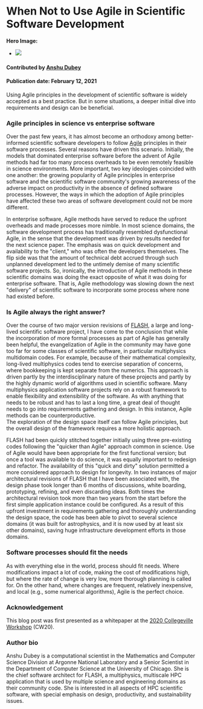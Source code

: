 # When Not to Use Agile in Scientific Software Development

**Hero Image:**

 - <img src='https://github.com/betterscientificsoftware/images/raw/master/Blog_0221_Agile.png'>

#### Contributed by [Anshu Dubey](https://github.com/adubey64 "Anshu Dubey GitHub Profile")

#### Publication date: February 12, 2021
 
<!-- deck text start --> 
Using Agile principles in the development of scientific software is widely accepted as a best practice.  But in some situations, a deeper initial dive into requirements and design can be beneficial.
<!-- deck text end -->

###  Agile principles in science vs enterprise software
Over the past few years, it has almost become an orthodoxy among 
better-informed scientific software developers to follow 
[Agile](https://agilemanifesto.org/) principles in their software processes. Several
reasons have driven this scenario. Initially, the models that
dominated enterprise software before the advent of Agile methods had far too many process overheads to be even remotely feasible in science environments. More important, two key ideologies coincided with one another: the growing popularity of Agile principles in
enterprise software and the scientific software community's growing awareness of the adverse impact on productivity in the absence of defined
software processes.  However, the ways in which the
adoption of Agile principles have affected these two  areas of software
development could not be more different.

In enterprise software, Agile methods have served to reduce the upfront
overheads and made  processes more nimble. In most science
domains, the software development process has traditionally 
resembled dysfunctional Agile, in the sense that the development was
driven by results needed for the next science paper. The emphasis was on quick
development and availability to the "client," who was often the
developers themselves. The flip side was that the amount of technical debt
accrued through such  unplanned development led to the
untimely demise of many scientific software projects. So, ironically,
the introduction of Agile methods in these scientific domains 
was doing the exact opposite of what it was doing for 
enterprise software. That is, Agile methodology was slowing down the next "delivery"
of scientific software to incorporate some process where none had existed before.

### Is Agile always the right answer?
Over the course of two major version revisions of [FLASH](https://arxiv.org/pdf/0903.4875.pdf), a large and long-lived scientific software project,  I have come to the conclusion that while the incorporation of more formal processes as part of Agile has generally been helpful, the evangelization of
Agile in the community may have gone too far for some classes of
scientific software, in particular multiphysics multidomain
codes. For example, because of their mathematical complexity, long-lived
multiphysics codes tend to exercise separation of concerns, where
bookkeeping is kept separate from the numerics. This approach is
driven partly by the interdisciplinary nature of these projects and
partly by the highly dynamic world of algorithms used in scientific
software.  Many multiphysics application software projects rely on a
robust framework to enable flexibility and extensibility
of the software.  As with anything that needs to be robust and has to
last a long time, a great deal of thought needs to go into
requirements gathering and design. In this instance, Agile methods can be counterproductive.  
The exploration of the design space itself can follow
Agile principles, but the overall design of the framework requires a more holistic
approach.

FLASH  had been quickly stitched together
initially using three pre-existing codes following the "quicker than
Agile" approach common in science. Use of Agile would have been 
appropriate for the first functional version; but once a tool was
available to do science, it was equally important to redesign and
refactor.  The availability of this "quick and dirty" solution
permitted a more considered approach to design for longevity. In two
instances of major architectural revisions of FLASH that I have been
associated with, the design phase took longer than 6 months of discussions, white
boarding, prototyping, refining, and even discarding ideas. Both
times the architectural revision took more than two years from the start before the first
simple application instance could be configured. As a result of this
upfront investment in requirements gathering and thoroughly understanding the design
space,  the code has been able to pivot
to several science domains (it was built for astrophysics, and it is
now used by at least six other domains), saving huge infrastructure
development efforts in those domains.  

### Software processes should fit the needs
As with everything else in the world, process should fit needs. Where modifications impact a lot of code, making the cost of modifications high, but where the rate of change is very low, more thorough planning is called for. On the other hand, where changes are frequent, relatively inexpensive, and local (e.g., some numerical algorithms), Agile is the perfect choice.

### Acknowledgement
This blog post was first presented as a whitepaper at the [2020 Collegeville Workshop](https://collegeville.github.io/CW20/) (CW20).

### Author bio
Anshu Dubey is a computational scientist in the Mathematics and Computer
Science Division at Argonne National Laboratory and a Senior Scientist
in the Department of Computer Science at the University of
Chicago. She is the chief software architect for FLASH, 
a multiphysics, multiscale HPC application that is used by multiple
science and engineering domains as their community code. She is
interested in all aspects of HPC scientific software, with special
emphasis on design, productivity, and sustainability issues.


<!---
Publish: yes
RSS update: 2021-02-12
Categories: planning, development
Topics: software engineering, refactoring
Tags: bssw-blog-article
Level: 2
Prerequisites: default
Aggregate: none
--->
